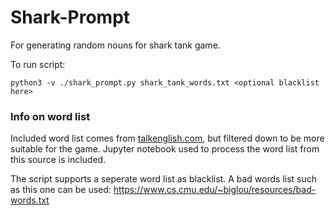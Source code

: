 # Shark-Prompt
For generating random nouns for shark tank game.

To run script:

`python3 -v ./shark_prompt.py shark_tank_words.txt <optional blacklist here>`

### Info on word list

Included word list comes from [talkenglish.com](https://www.talkenglish.com/vocabulary/top-1500-nouns.aspx), but filtered down to be more suitable for the game.
Jupyter notebook used to process the word list from this source is included.

The script supports a seperate word list as blacklist. A bad words list such as this one can be used: https://www.cs.cmu.edu/~biglou/resources/bad-words.txt
